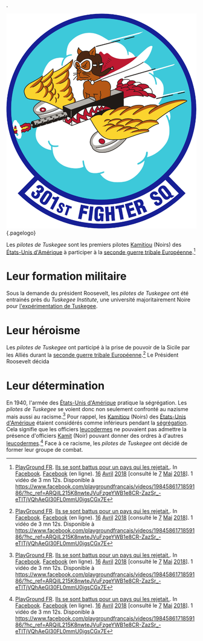 .<!-- TITLE: Les pilotes de Tuskegee -->
<!-- SUBTITLE: Présentation des pilotes de Tuskegee -->

![301 St Fighter Squadron Aetc Emblem](/uploads/embleme/301-st-fighter-squadron-aetc-emblem.png "301 St Fighter Squadron Emblem"){.pagelogo}

Les *pilotes de Tuskegee* sont les premiers pilotes [Kamitiou](/peuple/monde/kamit) (Noirs) des [États-Unis d'Amérique]() à participer à la [seconde guerre tribale Européenne]().[^1]

# Leur formation militaire
Sous la demande du président Roosevelt, les *pilotes de Tuskegee* ont été entrainés près du *Tuskegee Institute*, une université majoritairement Noire pour [l'expérimentation de Tuskegee]().

# Leur héroisme
Les *pilotes de Tuskegee* ont participé à la prise de pouvoir de la Sicile par les Alliés durant la [seconde guerre tribale Européenne]().[^1]
Le Président Roosevelt décida 

# Leur détermination
En 1940, l'armée des [États-Unis d'Amérique]() pratique la ségrégation. Les *pilotes de Tuskegee* se voient donc non seulement confronté au nazisme mais aussi au racisme.[^1]
Pour rappel, les [Kamitiou](/peuple/monde/kamit) (Noirs) des [États-Unis d'Amérique]() étaient considérés comme inférieurs pendant la [ségrégation](). Cela signifie que les officiers [leucodermes]() ne pouvaient pas admettre la présence d'officiers [Kamit](/peuple/monde/kamit) (Noir) pouvant donner des ordres à d'autres [leucodermes]().[^1]
Face à ce racisme, les *pilotes de Tuskegee* ont décidé de former leur groupe de combat.


[^1]: [PlayGround FR](https://www.facebook.com/playgroundfrancais/?hc_ref=ARSEoCZETLabZDFO_nCxdzP14Zs60ZUL2_brDj-ns5kO0AGalNWiK6gzxZOOnXaWHDc&fref=nf). [Ils se sont battus pour un pays qui les rejetait.](https://www.facebook.com/playgroundfrancais/videos/1984586171859186/?hc_ref=ARQilL215K8nwteJVuFzgeYWB1e8CR-ZazSr_-eTlTjVQhAeGl30FL0mmU0jgsCGx7E). In [Facebook](https://www.facebook.com). [Facebook](https://www.facebook.com) (en ligne). [16]() [Avril]() [2018]() [consulté le [7]() [Mai]() [2018]()]. 1 vidéo de 3 mn 12s. Disponible à https://www.facebook.com/playgroundfrancais/videos/1984586171859186/?hc_ref=ARQilL215K8nwteJVuFzgeYWB1e8CR-ZazSr_-eTlTjVQhAeGl30FL0mmU0jgsCGx7E